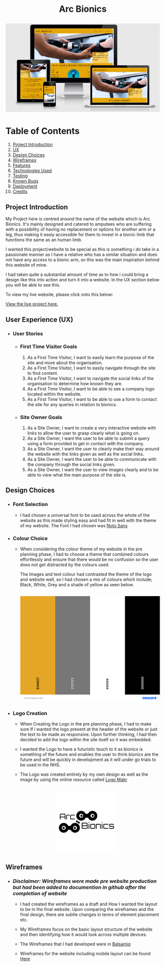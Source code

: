 <h1 align="center">Arc Bionics</h1>

<h2 align="center"><img src="/assets/images/responsive-website-snap.png"></h2>

# Table of Contents <a name="home"></a>

1. [Project Introduction](#introduction)
2. [UX](#ux)
3. [Design Choices](#designchoices)
4. [Wireframes](#wireframes)
5. [Features](#features)
6. [Technologies Used](#techused)
7. [Testing](#testing)
8. [Known Bugs](#knownbugs)
9. [Deployment](#deployment)
10. [Credits](#credits)

## Project Introduction <a name="introduction"></a>
My Project here is centred around the name of the website which is Arc Bionics. It's mainly designed and catered to
amputees who are suffering with a possibility of having no replacement or options for another arm or a leg, thus making 
it easiy accessible for them to invest in a bionic limb that functions the same as an human limb.

I wanted this project/website to be special as this is something i do take in a passionate manner as I have a relative who
has a similar situation and does not have any access to a bionic arm, so this was the main inspiration behind this website of mine.

I had taken quite a substantial amount of time as to how i could bring a design like this into action and turn it into a website.
In the UX section below you will be able to see this.

To view my live website, please click onto this below:

[View the live project here.](https://shazaiib47.github.io/arc-bionics-new/)

## User Experience (UX)

-   ### User Stories

    - ### First Time Visitor Goals

        1. As a First Time Visitor, I want to easily learn the purpose of the site and more about the organisation.
        2. As a First Time Visitor, I want to easily navigate through the site to find content.
        3. As a First Time Visitor, I want to navigate the social links of the organisation to determine how known they are.
        4. As a First Time Visitor, I want to be able to see a company logo located within the website.
        5. As a First Time Visitor, I want to be able to use a form to contact the site for any queries in relation to bionics.

    - ### Site Owner Goals

        1. As a Site Owner, I want to create a very interactive website with links to allow the user to grasp clearly what is going on.
        2. As a Site Owner, I want the user to be able to submit a query using a form provided to get in contact with the company.
        3. As a Site Owner, I want the user to clearly make their way around the website with the links given as well as the social links.
        4. As a Site Owner, I want the user to be able to communicate with the company through the social links given.
        5. As a Site Owner, I want the user to view images clearly and to be able to view what the main purpose of the site is.

## Design Choices

- ### Font Selection 

    - I had chosen a universal font to be used across the whole of the website as this made styling easy and had fit in well with the theme of my website.
      The Font I had chosen was [Noto Sans](https://fonts.google.com/specimen/Noto+Sans?query=noto+sa)

- ### Colour Choice 

    - When considering the colour theme of my website in the pre planning phase, I had to choose a theme that combined colours effortlessly
      and ensure that there would be no confusion so the user does not get distracted by the colours used. 

      The Images and text colour had contrasted the theme of the logo and website well, so I had chosen a mix of colours which include; Black, White, Grey and 
      a shade of yellow as seen below.

      <h2 align="center"><img src="/assets/images/Color-Pallete-Site.png"></h2>


- ### Logo Creation

    - When Creating the Logo in the pre planning phase, I had to make sure If i wanted the logo present at the header of the website or just the text to be 
      made as responsive. Upon further thinking, I had then decided to add the logo within the site itself so it was embedded.
      
    - I wanted the Logo to have a futuristic touch to it as bionics is something of the future and enables the user to think bionics are the future 
      and will be quickly in development as it will under go trials to be used in the NHS.
    
    - The Logo was created entirely by my own design as well as the image by using the online resource called [Logo Makr](https://logomakr.com)

    <h2 align="center"><img src="/assets/images/arc-bionics-logo-main.png"></h2>


## Wireframes

- ### *Disclaimer: Wireframes were made pre website production but had been added to documention in github after the completion of website*

    - I had created the wireframes as a draft and How I wanted the layout to be in the final website.
      Upon comparing the wireframes and the final design, there are subtle changes in terms of element placement etc.
    
    - My Wireframes focus on the basic layout structure of the website and then identifying how it would look across multiple devices.
 

    - The Wireframes that I had developed were in [Balsamiq](https://balsamiq.com)

    - Wireframes for the website including mobile layout can be found [Here](documentation/wireframes/MS1-Wireframes-Mockup.pdf)
